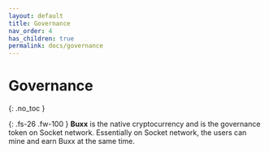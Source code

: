 ```yaml
---
layout: default
title: Governance
nav_order: 4
has_children: true
permalink: docs/governance
---
```

 
# Governance
{: .no_toc }

{: .fs-26 .fw-100 } 
**Buxx** is the native cryptocurrency and is the governance token on Socket network. Essentially on Socket network, the users can mine and earn Buxx at the same time. 
